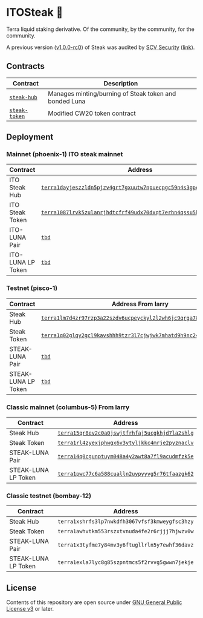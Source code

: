 # ITOSteak 🥩

Terra liquid staking derivative. Of the community, by the community, for the community.

A previous version ([v1.0.0-rc0](https://github.com/st4k3h0us3/steak-contracts/releases/tag/v1.0.0-rc0)) of Steak was audited by [SCV Security](https://twitter.com/TerraSCV) ([link](https://github.com/SCV-Security/PublicReports/blob/main/CW/St4k3h0us3/St4k3h0us3%20-%20Steak%20Contracts%20Audit%20Review%20-%20%20v1.0.pdf)).

## Contracts

| Contract                           | Description                                            |
| ---------------------------------- | ------------------------------------------------------ |
| [`steak-hub`](./contracts/hub)     | Manages minting/burning of Steak token and bonded Luna |
| [`steak-token`](./contracts/token) | Modified CW20 token contract                           |

## Deployment

### Mainnet (phoenix-1) ITO steak mainnet

| Contract            | Address                                                                                                                                                                           |
| ------------------- |-----------------------------------------------------------------------------------------------------------------------------------------------------------------------------------|
| ITO Steak Hub           | [`terra1dayjeszzldn5pjzv4grt7gxuutw7npuecpgc59n4s3gpeat0el2qcutav0`](https://finder.terra.money/mainnet/address/terra1dayjeszzldn5pjzv4grt7gxuutw7npuecpgc59n4s3gpeat0el2qcutav0) |
| ITO Steak Token         | [`terra1087lrvk5zulanrjhdtcfrf49udx70dxqt7erhn4qssu5k60vz92qcrpv8w`](https://finder.terra.money/mainnet/address/terra1087lrvk5zulanrjhdtcfrf49udx70dxqt7erhn4qssu5k60vz92qcrpv8w) |
| ITO-LUNA Pair     | [`tbd`]()                                                                                                           |
| ITO-LUNA LP Token | [`tbd`]()                                                                                                                                                                         |

### Testnet (pisco-1)

| Contract            | Address  From larry                                                                                                                                                                         |
| ------------------- | --------------------------------------------------------------------------------------------------------------------------------------------------------------------------------- |
| Steak Hub           | [`terra1lm7d4zr97rzp3a22szdv6ucpeyckyl2l2wh6jc9qrga78eyrvamsjgs5q6`](https://finder.terra.money/testnet/address/terra1lm7d4zr97rzp3a22szdv6ucpeyckyl2l2wh6jc9qrga78eyrvamsjgs5q6) |
| Steak Token         | [`terra1q02glqy2gcl9kavshhh9tzr3l7cjwjwk7mhatd9h9nc243gq73esdat6wj`](https://finder.terra.money/testnet/address/terra1q02glqy2gcl9kavshhh9tzr3l7cjwjwk7mhatd9h9nc243gq73esdat6wj) |
| STEAK-LUNA Pair     | [`tbd`]()                                                                                                                                                                         |
| STEAK-LUNA LP Token | [`tbd`]()                                                                                                                                                                         |

### Classic mainnet (columbus-5) From larry

| Contract            | Address                                                                                                                                   |
| ------------------- | ----------------------------------------------------------------------------------------------------------------------------------------- |
| Steak Hub           | [`terra15qr8ev2c0a0jswjtfrhfaj5ucgkhjd7la2shlg`](https://finder.terra.money/classic/address/terra15qr8ev2c0a0jswjtfrhfaj5ucgkhjd7la2shlg) |
| Steak Token         | [`terra1rl4zyexjphwgx6v3ytyljkkc4mrje2pyznaclv`](https://finder.terra.money/classic/address/terra1rl4zyexjphwgx6v3ytyljkkc4mrje2pyznaclv) |
| STEAK-LUNA Pair     | [`terra14q0cgunptuym048a4y2awt8a7fl9acudmfzk5e`](https://finder.terra.money/classic/address/terra14q0cgunptuym048a4y2awt8a7fl9acudmfzk5e) |
| STEAK-LUNA LP Token | [`terra1pwc77c6a588cualln2uypyyvg5r76tfaazgk62`](https://finder.terra.money/classic/address/terra1pwc77c6a588cualln2uypyyvg5r76tfaazgk62) |

### Classic testnet (bombay-12)

| Contract            | Address                                        |
| ------------------- | ---------------------------------------------- |
| Steak Hub           | `terra1xshrfs3lp7nwkdfh3067vfsf3kmweygfsc3hzy` |
| Steak Token         | `terra1awhvtkm553rszxtvnuda4fe2r6rjjj7hjwzv0w` |
| STEAK-LUNA Pair     | `terra1x3tyfme7y84mv3y6ftugllrln5y7ewhf36davz` |
| STEAK-LUNA LP Token | `terra1exla7lyc8g85szpntmcs5f2rvvg5gwwn7jekje` |

## License

Contents of this repository are open source under [GNU General Public License v3](./LICENSE) or later.
